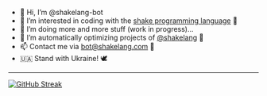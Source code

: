 - 👋 Hi, I’m @shakelang-bot
- 👀 I’m interested in coding with the [shake programming language](https://shakelang.com/) 🍹
- 🌱 I’m doing more and more stuff (work in progress)...
- 💞️ I’m automatically optimizing projects of [@shakelang](https://github.com/shakelang/) 🤖
- 📫 Contact me via [bot@shakelang.com](mailto:bot@shakelang.com) 📨
- 🇺🇦 Stand with Ukraine! 🕊️

---
  
[![GitHub Streak](https://streak-stats.demolab.com?user=shakelang-bot&hide_border=true)](https://git.io/streak-stats)
